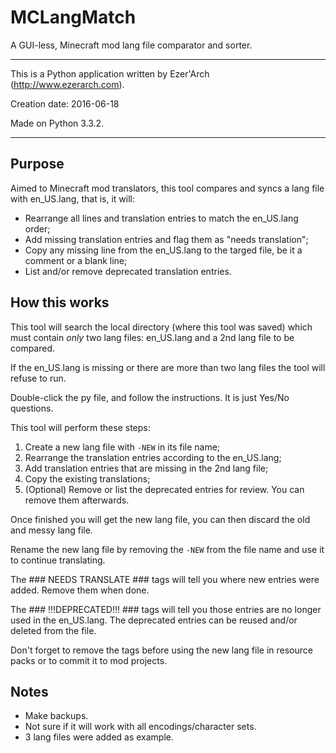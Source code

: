 # MCLangMatch

A GUI-less, Minecraft mod lang file comparator and sorter.

----

This is a Python application written by Ezer'Arch (http://www.ezerarch.com).

Creation date: 2016-06-18

Made on Python 3.3.2.

----

## Purpose

Aimed to Minecraft mod translators, this tool compares and syncs a lang file with en_US.lang, that is, it will:

* Rearrange all lines and translation entries to match the en_US.lang order;
* Add missing translation entries and flag them as "needs translation";
* Copy any missing line from the en_US.lang to the targed file, be it a comment or a blank line;
* List and/or remove deprecated translation entries.


## How this works

This tool will search the local directory (where this tool was saved) which must contain *only* two lang files: en_US.lang and a 2nd lang file to be compared.

If the en_US.lang is missing or there are more than two lang files the tool will refuse to run.

Double-click the py file, and follow the instructions. It is just Yes/No questions.

This tool will perform these steps:

 1. Create a new lang file with `-NEW` in its file name;
 2. Rearrange the translation entries according to the en_US.lang;
 3. Add translation entries that are missing in the 2nd lang file;
 4. Copy the existing translations;
 5. (Optional) Remove or list the deprecated entries for review. You can remove them afterwards.

Once finished you will get the new lang file, you can then discard the old and messy lang file.
 
Rename the new lang file by removing the `-NEW` from the file name and use it to continue translating.

The ### NEEDS TRANSLATE ### tags will tell you where new entries were added. Remove them when done.

The ### !!!DEPRECATED!!! ### tags will tell you those entries are no longer used in the en_US.lang. The deprecated entries can be reused and/or deleted from the file.

Don't forget to remove the tags before using the new lang file in resource packs or to commit it to mod projects.


## Notes

* Make backups.
* Not sure if it will work with all encodings/character sets.
* 3 lang files were added as example.
